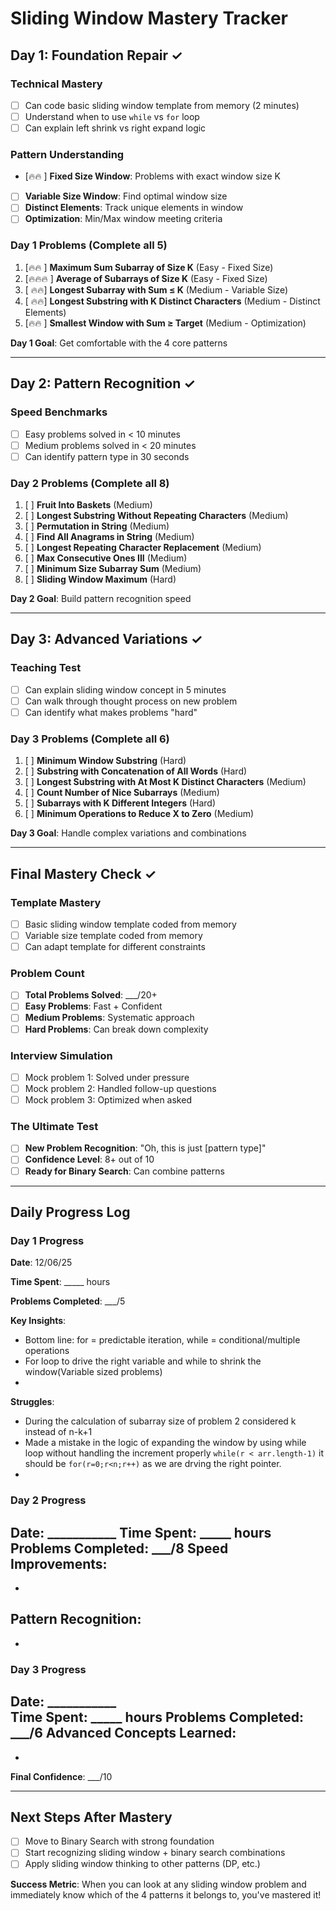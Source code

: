 # Sliding Window Mastery Tracker

## Day 1: Foundation Repair ✓

### Technical Mastery
- [ ] Can code basic sliding window template from memory (2 minutes)
- [ ] Understand when to use `while` vs `for` loop
- [ ] Can explain left shrink vs right expand logic

### Pattern Understanding
- [🔥🔥 ] **Fixed Size Window**: Problems with exact window size K
- [ ] **Variable Size Window**: Find optimal window size
- [ ] **Distinct Elements**: Track unique elements in window  
- [ ] **Optimization**: Min/Max window meeting criteria

### Day 1 Problems (Complete all 5)
1. [🔥🔥 ] **Maximum Sum Subarray of Size K** (Easy - Fixed Size)
2. [🔥🔥🔥 ] **Average of Subarrays of Size K** (Easy - Fixed Size)
3. [ 🔥🔥] **Longest Subarray with Sum ≤ K** (Medium - Variable Size)
4. [ 🔥🔥] **Longest Substring with K Distinct Characters** (Medium - Distinct Elements)
5. [🔥🔥 ] **Smallest Window with Sum ≥ Target** (Medium - Optimization)

**Day 1 Goal**: Get comfortable with the 4 core patterns

---

## Day 2: Pattern Recognition ✓

### Speed Benchmarks
- [ ] Easy problems solved in < 10 minutes
- [ ] Medium problems solved in < 20 minutes
- [ ] Can identify pattern type in 30 seconds

### Day 2 Problems (Complete all 8)
1. [ ] **Fruit Into Baskets** (Medium)
2. [ ] **Longest Substring Without Repeating Characters** (Medium)
3. [ ] **Permutation in String** (Medium)
4. [ ] **Find All Anagrams in String** (Medium)
5. [ ] **Longest Repeating Character Replacement** (Medium)
6. [ ] **Max Consecutive Ones III** (Medium)
7. [ ] **Minimum Size Subarray Sum** (Medium)
8. [ ] **Sliding Window Maximum** (Hard)

**Day 2 Goal**: Build pattern recognition speed

---

## Day 3: Advanced Variations ✓

### Teaching Test
- [ ] Can explain sliding window concept in 5 minutes
- [ ] Can walk through thought process on new problem
- [ ] Can identify what makes problems "hard"

### Day 3 Problems (Complete all 6)
1. [ ] **Minimum Window Substring** (Hard)
2. [ ] **Substring with Concatenation of All Words** (Hard)
3. [ ] **Longest Substring with At Most K Distinct Characters** (Medium)
4. [ ] **Count Number of Nice Subarrays** (Medium)
5. [ ] **Subarrays with K Different Integers** (Hard)
6. [ ] **Minimum Operations to Reduce X to Zero** (Medium)

**Day 3 Goal**: Handle complex variations and combinations

---

## Final Mastery Check ✓

### Template Mastery
- [ ] Basic sliding window template coded from memory
- [ ] Variable size template coded from memory
- [ ] Can adapt template for different constraints

### Problem Count
- [ ] **Total Problems Solved**: ___/20+ 
- [ ] **Easy Problems**: Fast + Confident
- [ ] **Medium Problems**: Systematic approach
- [ ] **Hard Problems**: Can break down complexity

### Interview Simulation
- [ ] Mock problem 1: Solved under pressure
- [ ] Mock problem 2: Handled follow-up questions  
- [ ] Mock problem 3: Optimized when asked

### The Ultimate Test
- [ ] **New Problem Recognition**: "Oh, this is just [pattern type]"
- [ ] **Confidence Level**: 8+ out of 10
- [ ] **Ready for Binary Search**: Can combine patterns

---

## Daily Progress Log

### Day 1 Progress
**Date**: 12/06/25

**Time Spent**: _____ hours

**Problems Completed**: ___/5

**Key Insights**: 
- Bottom line: for = predictable iteration, while = conditional/multiple operations
- For loop to drive the right variable and while to shrink the window(Variable sized problems)
- 
**Struggles**: 
- During the calculation of subarray size of problem 2 considered k instead of n-k+1
- Made a mistake in the logic of expanding the window by using while loop without handling the increment properly `while(r < arr.length-1)` it should be `for(r=0;r<n;r++)` as we are drving the right pointer.
- 

### Day 2 Progress  
**Date**: ___________
**Time Spent**: _____ hours
**Problems Completed**: ___/8
**Speed Improvements**: 
- 
- 
**Pattern Recognition**: 
- 
- 

### Day 3 Progress
**Date**: ___________  
**Time Spent**: _____ hours
**Problems Completed**: ___/6
**Advanced Concepts Learned**: 
- 
- 
**Final Confidence**: ___/10

---

## Next Steps After Mastery
- [ ] Move to Binary Search with strong foundation
- [ ] Start recognizing sliding window + binary search combinations
- [ ] Apply sliding window thinking to other patterns (DP, etc.)

**Success Metric**: When you can look at any sliding window problem and immediately know which of the 4 patterns it belongs to, you've mastered it!